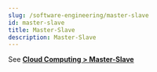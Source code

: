 ```yaml
---
slug: /software-engineering/master-slave
id: master-slave
title: Master-Slave
description: Master-Slave
---
```


See **[Cloud Computing > Master-Slave](/cloud-computing-and-distributed-systems/master-slave)**
